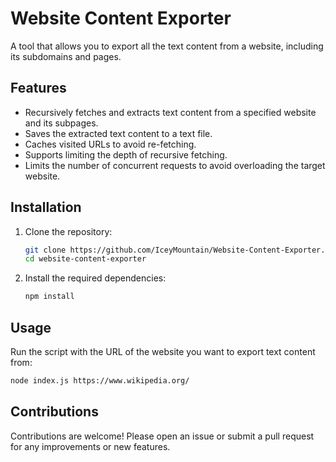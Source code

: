 # Website Content Exporter
A tool that allows you to export all the text content from a website, including its subdomains and pages.

## Features
- Recursively fetches and extracts text content from a specified website and its subpages.
- Saves the extracted text content to a text file.
- Caches visited URLs to avoid re-fetching.
- Supports limiting the depth of recursive fetching.
- Limits the number of concurrent requests to avoid overloading the target website.

## Installation
1. Clone the repository:
    ```sh
    git clone https://github.com/IceyMountain/Website-Content-Exporter.git
    cd website-content-exporter
    ```

2. Install the required dependencies:
    ```sh
    npm install
    ```

## Usage
Run the script with the URL of the website you want to export text content from:
```sh
node index.js https://www.wikipedia.org/
```

## Contributions
Contributions are welcome! Please open an issue or submit a pull request for any improvements or new features.
